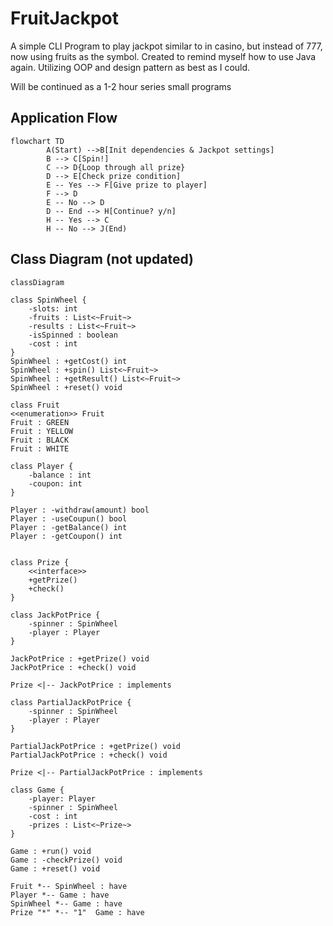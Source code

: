 # FruitJackpot
A simple CLI Program to play jackpot similar to in casino, but instead of 777, now using fruits as the symbol. Created to remind myself how to use Java again. Utilizing OOP and design pattern as best as I could. 

Will be continued as a 1-2 hour series small programs

## Application Flow
```mermaid
flowchart TD
        A(Start) -->B[Init dependencies & Jackpot settings] 
        B --> C[Spin!]
        C --> D{Loop through all prize}
        D --> E[Check prize condition]
        E -- Yes --> F[Give prize to player]
        F --> D
        E -- No --> D
        D -- End --> H[Continue? y/n]
        H -- Yes --> C
        H -- No --> J(End)
```

## Class Diagram (not updated)
```mermaid
classDiagram

class SpinWheel {
    -slots: int
    -fruits : List<~Fruit~>
    -results : List<~Fruit~>
    -isSpinned : boolean
    -cost : int
}
SpinWheel : +getCost() int
SpinWheel : +spin() List<~Fruit~>
SpinWheel : +getResult() List<~Fruit~>
SpinWheel : +reset() void

class Fruit
<<enumeration>> Fruit
Fruit : GREEN
Fruit : YELLOW
Fruit : BLACK
Fruit : WHITE

class Player {
    -balance : int
    -coupon: int
}

Player : -withdraw(amount) bool
Player : -useCoupun() bool
Player : -getBalance() int
Player : -getCoupon() int


class Prize {
    <<interface>>
    +getPrize()
    +check()
}

class JackPotPrice {
    -spinner : SpinWheel
    -player : Player
}

JackPotPrice : +getPrize() void
JackPotPrice : +check() void

Prize <|-- JackPotPrice : implements

class PartialJackPotPrice {
    -spinner : SpinWheel
    -player : Player
}

PartialJackPotPrice : +getPrize() void
PartialJackPotPrice : +check() void

Prize <|-- PartialJackPotPrice : implements

class Game {
    -player: Player
    -spinner : SpinWheel
    -cost : int
    -prizes : List<~Prize~>
}

Game : +run() void
Game : -checkPrize() void 
Game : +reset() void

Fruit *-- SpinWheel : have
Player *-- Game : have
SpinWheel *-- Game : have
Prize "*" *-- "1"  Game : have

```